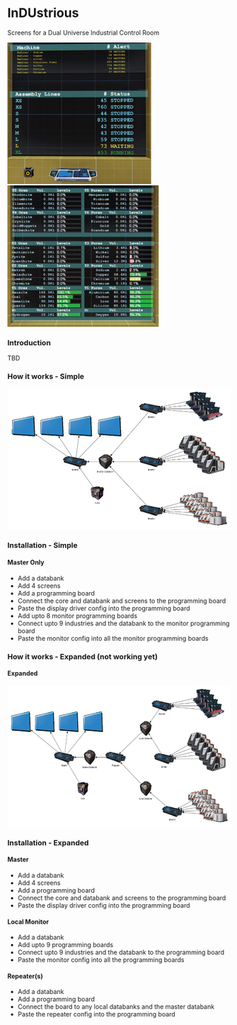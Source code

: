 # InDUstrious
Screens for a Dual Universe Industrial Control Room

<img src="mon01.png" height="320" alt="Alerts"> <img src="mon02.png" height="320" alt="Ores & Pures">

### Introduction
TBD

### How it works - Simple
<img src="industrious_simple.png" height="320" alt="Diagram">

### Installation - Simple
#### Master Only
* Add a databank
* Add 4 screens
* Add a programming board
* Connect the core and databank and screens to the programming board
* Paste the display driver config into the programming board
* Add upto 8 monitor programming boards
* Connect upto 9 industries and the databank to the monitor programming board
* Paste the monitor config into all the monitor programming boards

### How it works - Expanded (not working yet)
#### Expanded
<img src="industrious.png" height="320" alt="Diagram">

### Installation - Expanded
#### Master
* Add a databank
* Add 4 screens
* Add a programming board
* Connect the core and databank and screens to the programming board
* Paste the display driver config into the programming board
#### Local Monitor
* Add a databank
* Add upto 9 programming boards
* Connect upto 9 industries and the databank to the programming board
* Paste the monitor config into all the programming boards
#### Repeater(s)
* Add a databank
* Add a programming board
* Connect the board to any local databanks and the master databank
* Paste the repeater config into the programming board
